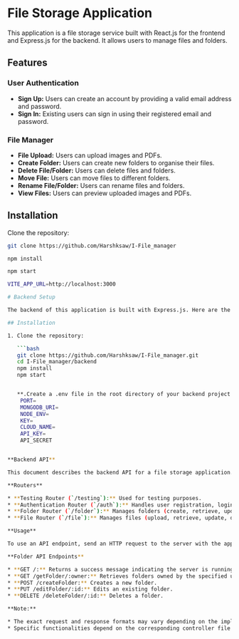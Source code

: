 # File Storage Application

This application is a file storage service built with React.js for the frontend and Express.js for the backend. It allows users to manage files and folders.

## Features

### User Authentication

- **Sign Up:** Users can create an account by providing a valid email address and password.
- **Sign In:** Existing users can sign in using their registered email and password.

### File Manager

- **File Upload:** Users can upload images and PDFs.
- **Create Folder:** Users can create new folders to organise their files.
- **Delete File/Folder:** Users can delete files and folders.
- **Move File:** Users can move files to different folders.
- **Rename File/Folder:** Users can rename files and folders.
- **View Files:** Users can preview uploaded images and PDFs.

## Installation

Clone the repository:

```bash
git clone https://github.com/Harshksaw/I-File_manager

npm install

npm start

VITE_APP_URL=http://localhost:3000

# Backend Setup

The backend of this application is built with Express.js. Here are the steps to set it up:

## Installation

1. Clone the repository:

   ```bash
   git clone https://github.com/Harshksaw/I-File_manager.git
   cd I-File_manager/backend
   npm install
   npm start


   **.Create a .env file in the root directory of your backend project.**
    PORT=
    MONGODB_URI=
    NODE_ENV=
    KEY=
    CLOUD_NAME=
    API_KEY=
    API_SECRET


**Backend API**

This document describes the backend API for a file storage application. The backend is built with Express.js and consists of several routers, each handling specific functionalities.

**Routers**

* **Testing Router (`/testing`):** Used for testing purposes.
* **Authentication Router (`/auth`):** Handles user registration, login, logout, and potentially password reset.
* **Folder Router (`/folder`):** Manages folders (create, retrieve, update, delete).
* **File Router (`/file`):** Manages files (upload, retrieve, update, delete).

**Usage**

To use an API endpoint, send an HTTP request to the server with the appropriate method (GET, POST, PUT, DELETE) and the corresponding route.

**Folder API Endpoints**

* **GET /:** Returns a success message indicating the server is running.
* **GET /getFolder/:owner:** Retrieves folders owned by the specified user.
* **POST /createFolder:** Creates a new folder.
* **PUT /editFolder/:id:** Edits an existing folder.
* **DELETE /deleteFolder/:id:** Deletes a folder.

**Note:**

* The exact request and response formats may vary depending on the implementation.
* Specific functionalities depend on the corresponding controller file.
